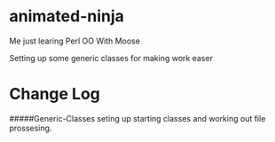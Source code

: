 animated-ninja
==============

Me just learing Perl OO With Moose

Setting up some generic classes for making work easer

Change Log
==============

#####Generic-Classes
seting up starting classes and working out file prossesing.